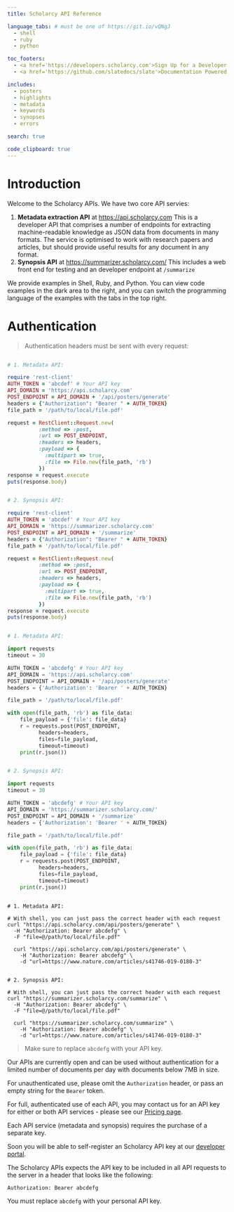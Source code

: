 ```yaml
---
title: Scholarcy API Reference

language_tabs: # must be one of https://git.io/vQNgJ
  - shell
  - ruby
  - python

toc_footers:
  - <a href='https://developers.scholarcy.com'>Sign Up for a Developer Key</a>
  - <a href='https://github.com/slatedocs/slate'>Documentation Powered by Slate</a>

includes:
  - posters
  - highlights
  - metadata
  - keywords
  - synopses
  - errors

search: true

code_clipboard: true
---
```


# Introduction

Welcome to the Scholarcy APIs. We have two core API servies:

1. **Metadata extraction API** at <https://api.scholarcy.com>
This is a developer API that comprises a number of endpoints for extracting machine-readable knowledge as JSON data from documents in many formats.
The service is optimised to work with research papers and articles, but should provide useful results for any document in any format.
2. **Synopsis API** at <https://summarizer.scholarcy.com/>
This includes a web front end for testing and an developer endpoint at `/summarize`

We provide examples in Shell, Ruby, and Python. You can view code examples in the dark area to the right, and you can switch the programming language of the examples with the tabs in the top right.


# Authentication

> Authentication headers must be sent with every request:

```ruby

# 1. Metadata API:

require 'rest-client'
AUTH_TOKEN = 'abcdef' # Your API key
API_DOMAIN = 'https://api.scholarcy.com'
POST_ENDPOINT = API_DOMAIN + '/api/posters/generate'
headers = {"Authorization": "Bearer " + AUTH_TOKEN}
file_path = '/path/to/local/file.pdf'

request = RestClient::Request.new(
          :method => :post,
          :url => POST_ENDPOINT,
          :headers => headers,
          :payload => {
            :multipart => true,
            :file => File.new(file_path, 'rb')
          })
response = request.execute
puts(response.body)
```

```ruby

# 2. Synopsis API:

require 'rest-client'
AUTH_TOKEN = 'abcdef' # Your API key
API_DOMAIN = 'https://summarizer.scholarcy.com'
POST_ENDPOINT = API_DOMAIN + '/summarize'
headers = {"Authorization": "Bearer " + AUTH_TOKEN}
file_path = '/path/to/local/file.pdf'

request = RestClient::Request.new(
          :method => :post,
          :url => POST_ENDPOINT,
          :headers => headers,
          :payload => {
            :multipart => true,
            :file => File.new(file_path, 'rb')
          })
response = request.execute
puts(response.body)
```


```python

# 1. Metadata API:

import requests
timeout = 30

AUTH_TOKEN = 'abcdefg' # Your API key
API_DOMAIN = 'https://api.scholarcy.com'
POST_ENDPOINT = API_DOMAIN + '/api/posters/generate'
headers = {'Authorization': 'Bearer ' + AUTH_TOKEN}

file_path = '/path/to/local/file.pdf'

with open(file_path, 'rb') as file_data:
    file_payload = {'file': file_data}
    r = requests.post(POST_ENDPOINT,
          headers=headers,
          files=file_payload,
          timeout=timeout)
    print(r.json())
```

```python

# 2. Synopsis API:

import requests
timeout = 30

AUTH_TOKEN = 'abcdefg' # Your API key
API_DOMAIN = 'https://summarizer.scholarcy.com/'
POST_ENDPOINT = API_DOMAIN + '/summarize'
headers = {'Authorization': 'Bearer ' + AUTH_TOKEN}

file_path = '/path/to/local/file.pdf'

with open(file_path, 'rb') as file_data:
    file_payload = {'file': file_data}
    r = requests.post(POST_ENDPOINT,
          headers=headers,
          files=file_payload,
          timeout=timeout)
    print(r.json())
```


```shell

# 1. Metadata API:

# With shell, you can just pass the correct header with each request
curl "https://api.scholarcy.com/api/posters/generate" \
  -H "Authorization: Bearer abcdefg" \
  -F "file=@/path/to/local/file.pdf"

  curl "https://api.scholarcy.com/api/posters/generate" \
    -H "Authorization: Bearer abcdefg" \
    -d "url=https://www.nature.com/articles/s41746-019-0180-3"
```

```shell

# 2. Synopsis API:

# With shell, you can just pass the correct header with each request
curl "https://summarizer.scholarcy.com/summarize" \
  -H "Authorization: Bearer abcdefg" \
  -F "file=@/path/to/local/file.pdf"

  curl "https://summarizer.scholarcy.com/summarize" \
    -H "Authorization: Bearer abcdefg" \
    -d "url=https://www.nature.com/articles/s41746-019-0180-3"
```

> Make sure to replace `abcdefg` with your API key.

Our APIs are currently open and can be used without authentication for a limited number of
documents per day with documents below 7MB in size.

For unauthenticated use, please omit the `Authorization` header,
or pass an empty string for the `Bearer` token.

For full, authenticated use of each API, you may contact us for an API key for either or both API services - please see our [Pricing page](https://www.scholarcy.com/pricing/).

Each API service (metadata and synopsis) requires the purchase of a separate key.

Soon you will be able to self-register an Scholarcy API key at our [developer portal](https://developers.scholarcy.com).

The Scholarcy APIs expects the API key to be included in all API requests to the server in a header that looks like the following:

`Authorization: Bearer abcdefg`

<aside class="notice">
You must replace <code>abcdefg</code> with your personal API key.
</aside>
